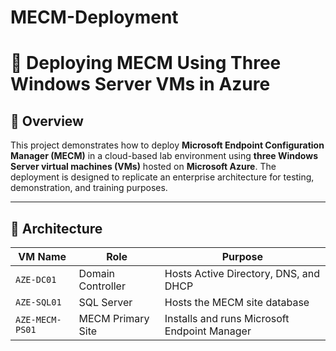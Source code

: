 # MECM-Deployment
# 🚀 Deploying MECM Using Three Windows Server VMs in Azure

## 📘 Overview

This project demonstrates how to deploy **Microsoft Endpoint Configuration Manager (MECM)** in a cloud-based lab environment using **three Windows Server virtual machines (VMs)** hosted on **Microsoft Azure**. The deployment is designed to replicate an enterprise architecture for testing, demonstration, and training purposes.

---

## 🧱 Architecture

| VM Name  | Role                  | Purpose                                      |
|----------|-----------------------|----------------------------------------------|
| `AZE-DC01`   | Domain Controller     | Hosts Active Directory, DNS, and DHCP        |
| `AZE-SQL01`  | SQL Server            | Hosts the MECM site database                 |
| `AZE-MECM-PS01` | MECM Primary Site     | Installs and runs Microsoft Endpoint Manager |




